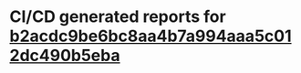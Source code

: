 # CI/CD generated reports for [b2acdc9be6bc8aa4b7a994aaa5c012dc490b5eba](https://github.com/hydephp/develop/commit/b2acdc9be6bc8aa4b7a994aaa5c012dc490b5eba)

